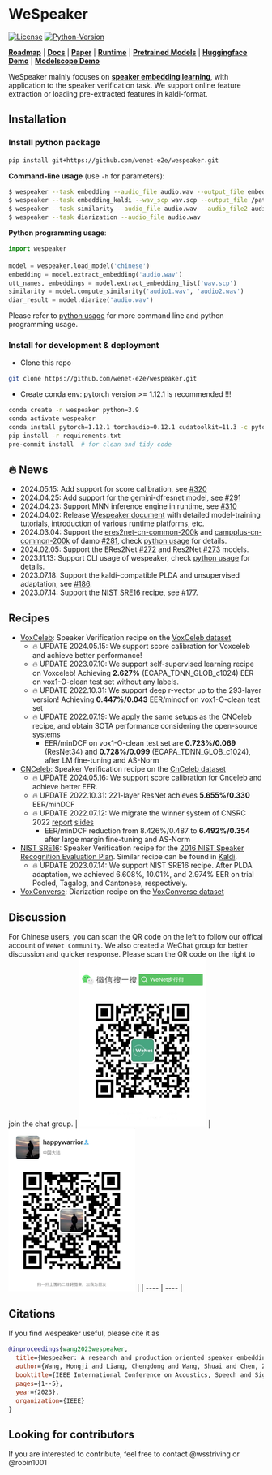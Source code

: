 # WeSpeaker

[![License](https://img.shields.io/badge/License-Apache%202.0-brightgreen.svg)](https://opensource.org/licenses/Apache-2.0)
[![Python-Version](https://img.shields.io/badge/Python-3.8%7C3.9-brightgreen)](https://github.com/wenet-e2e/wespeaker)

[**Roadmap**](ROADMAP.md)
| [**Docs**](http://wenet.org.cn/wespeaker)
| [**Paper**](https://arxiv.org/abs/2210.17016)
| [**Runtime**](https://github.com/wenet-e2e/wespeaker/tree/master/runtime)
| [**Pretrained Models**](docs/pretrained.md)
| [**Huggingface Demo**](https://huggingface.co/spaces/wenet/wespeaker_demo)
| [**Modelscope Demo**](https://www.modelscope.cn/studios/wenet/Speaker_Verification_in_WeSpeaker/summary)


WeSpeaker mainly focuses on [**speaker embedding learning**](https://wsstriving.github.io/talk/ncmmsc_slides_shuai.pdf), with application to the speaker verification task. We support
online feature extraction or loading pre-extracted features in kaldi-format.

## Installation

### Install python package
``` sh
pip install git+https://github.com/wenet-e2e/wespeaker.git
```
**Command-line usage** (use `-h` for parameters):

``` sh
$ wespeaker --task embedding --audio_file audio.wav --output_file embedding.txt
$ wespeaker --task embedding_kaldi --wav_scp wav.scp --output_file /path/to/embedding
$ wespeaker --task similarity --audio_file audio.wav --audio_file2 audio2.wav
$ wespeaker --task diarization --audio_file audio.wav
```

**Python programming usage**:

``` python
import wespeaker

model = wespeaker.load_model('chinese')
embedding = model.extract_embedding('audio.wav')
utt_names, embeddings = model.extract_embedding_list('wav.scp')
similarity = model.compute_similarity('audio1.wav', 'audio2.wav')
diar_result = model.diarize('audio.wav')
```

Please refer to [python usage](docs/python_package.md) for more command line and python programming usage.

### Install for development & deployment
* Clone this repo
``` sh
git clone https://github.com/wenet-e2e/wespeaker.git
```

* Create conda env: pytorch version >= 1.12.1 is recommended !!!
``` sh
conda create -n wespeaker python=3.9
conda activate wespeaker
conda install pytorch=1.12.1 torchaudio=0.12.1 cudatoolkit=11.3 -c pytorch -c conda-forge
pip install -r requirements.txt
pre-commit install  # for clean and tidy code
```

## 🔥 News
* 2024.05.15: Add support for score calibration, see [#320](https://github.com/wenet-e2e/wespeaker/pull/320)
* 2024.04.25: Add support for the gemini-dfresnet model, see [#291](https://github.com/wenet-e2e/wespeaker/pull/291)
* 2024.04.23: Support MNN inference engine in runtime, see [#310](https://github.com/wenet-e2e/wespeaker/pull/310)
* 2024.04.02: Release [Wespeaker document](http://wenet.org.cn/wespeaker) with detailed model-training tutorials, introduction of various runtime platforms, etc.
* 2024.03.04: Support the [eres2net-cn-common-200k](https://www.modelscope.cn/models/iic/speech_eres2net_sv_zh-cn_16k-common/summary) and [campplus-cn-common-200k](https://www.modelscope.cn/models/iic/speech_campplus_sv_zh-cn_16k-common/summary) of damo [#281](https://github.com/wenet-e2e/wespeaker/pull/281), check [python usage](https://github.com/wenet-e2e/wespeaker/blob/master/docs/python_package.md) for details.
* 2024.02.05: Support the ERes2Net [#272](https://github.com/wenet-e2e/wespeaker/pull/272) and Res2Net [#273](https://github.com/wenet-e2e/wespeaker/pull/273) models.
* 2023.11.13: Support CLI usage of wespeaker, check [python usage](https://github.com/wenet-e2e/wespeaker/blob/master/docs/python_package.md) for details.
* 2023.07.18: Support the kaldi-compatible PLDA and unsupervised adaptation, see [#186](https://github.com/wenet-e2e/wespeaker/pull/186).
* 2023.07.14: Support the [NIST SRE16 recipe](https://www.nist.gov/itl/iad/mig/speaker-recognition-evaluation-2016), see [#177](https://github.com/wenet-e2e/wespeaker/pull/177).

## Recipes

* [VoxCeleb](https://github.com/wenet-e2e/wespeaker/tree/master/examples/voxceleb): Speaker Verification recipe on the [VoxCeleb dataset](https://www.robots.ox.ac.uk/~vgg/data/voxceleb/)
    * 🔥 UPDATE 2024.05.15: We support score calibration for Voxceleb and achieve better performance!
    * 🔥 UPDATE 2023.07.10: We support self-supervised learning recipe on Voxceleb! Achieving **2.627%** (ECAPA_TDNN_GLOB_c1024) EER on vox1-O-clean test set without any labels.
    * 🔥 UPDATE 2022.10.31: We support deep r-vector up to the 293-layer version! Achieving **0.447%/0.043** EER/mindcf on vox1-O-clean test set
    * 🔥 UPDATE 2022.07.19: We apply the same setups as the CNCeleb recipe, and obtain SOTA performance considering the open-source systems
      - EER/minDCF on vox1-O-clean test set are **0.723%/0.069** (ResNet34) and **0.728%/0.099** (ECAPA_TDNN_GLOB_c1024), after LM fine-tuning and AS-Norm
* [CNCeleb](https://github.com/wenet-e2e/wespeaker/tree/master/examples/cnceleb/v2): Speaker Verification recipe on the [CnCeleb dataset](http://cnceleb.org/)
    * 🔥 UPDATE 2024.05.16: We support score calibration for Cnceleb and achieve better EER.
    * 🔥 UPDATE 2022.10.31: 221-layer ResNet achieves **5.655%/0.330**  EER/minDCF
    * 🔥 UPDATE 2022.07.12: We migrate the winner system of CNSRC 2022 [report](https://aishell-cnsrc.oss-cn-hangzhou.aliyuncs.com/T082.pdf) [slides](https://aishell-cnsrc.oss-cn-hangzhou.aliyuncs.com/T082-ZhengyangChen.pdf)
      - EER/minDCF reduction from 8.426%/0.487 to **6.492%/0.354** after large margin fine-tuning and AS-Norm
* [NIST SRE16](https://github.com/wenet-e2e/wespeaker/tree/master/examples/sre/v2): Speaker Verification recipe for the [2016 NIST Speaker Recognition Evaluation Plan](https://www.nist.gov/itl/iad/mig/speaker-recognition-evaluation-2016). Similar recipe can be found in [Kaldi](https://github.com/kaldi-asr/kaldi/tree/master/egs/sre16).
   * 🔥 UPDATE 2023.07.14: We support NIST SRE16 recipe. After PLDA adaptation, we achieved 6.608%, 10.01%, and 2.974% EER on trial Pooled, Tagalog, and Cantonese, respectively.
* [VoxConverse](https://github.com/wenet-e2e/wespeaker/tree/master/examples/voxconverse): Diarization recipe on the [VoxConverse dataset](https://www.robots.ox.ac.uk/~vgg/data/voxconverse/)

## Discussion

For Chinese users, you can scan the QR code on the left to follow our offical account of `WeNet Community`.
We also created a WeChat group for better discussion and quicker response. Please scan the QR code on the right to join the chat group.
| <img src="https://github.com/wenet-e2e/wenet-contributors/blob/main/wenet_official.jpeg" width="250px"> | <img src="https://github.com/wenet-e2e/wenet-contributors/blob/main/wespeaker/wangshuai.jpg" width="250px"> |
| ---- | ---- |

## Citations
If you find wespeaker useful, please cite it as
```bibtex
@inproceedings{wang2023wespeaker,
  title={Wespeaker: A research and production oriented speaker embedding learning toolkit},
  author={Wang, Hongji and Liang, Chengdong and Wang, Shuai and Chen, Zhengyang and Zhang, Binbin and Xiang, Xu and Deng, Yanlei and Qian, Yanmin},
  booktitle={IEEE International Conference on Acoustics, Speech and Signal Processing (ICASSP)},
  pages={1--5},
  year={2023},
  organization={IEEE}
}
```
## Looking for contributors

If you are interested to contribute, feel free to contact @wsstriving or @robin1001
